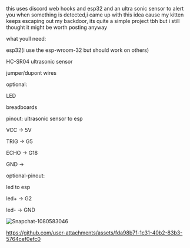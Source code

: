 this uses discord web hooks and esp32 and an ultra sonic sensor 
to alert you when something is detected,i came up with this idea cause my kitten keeps escaping out my backdoor, its quite a simple project tbh
but i still thought it might be worth posting anyway

what youll need:

esp32(i use the esp-wroom-32 but should work on others)

HC-SR04 ultrasonic sensor

jumper/dupont wires


optional:

LED

breadboards

pinout:
ultrasonic sensor to esp

VCC -> 5V

TRIG -> G5

ECHO -> G18

GND -> 


optional-pinout:

led to esp

led+ -> G2

led- -> GND


![Snapchat-1080583046](https://github.com/user-attachments/assets/40b9ef54-764c-430d-9942-12447a5da23e)


https://github.com/user-attachments/assets/fda98b7f-1c31-40b2-83b3-5764cef0efc0

